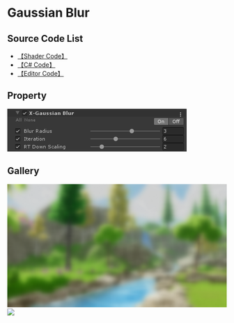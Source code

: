
# Gaussian Blur

## Source Code List
- [【Shader Code】](Shader/GaussianBlur.shader)
- [【C# Code】](GaussianBlur.cs)
- [【Editor Code】](Editor/GaussianBlurEditor.cs)


## Property
![](../../../../Media/Blur/GaussianBlur/GaussianBlurProperty.png)

## Gallery
![](../../../../Media/Blur/GaussianBlur/GaussianBlur.png)
![](../../../../Media/Blur/GaussianBlur/GaussianBlur.gif)
